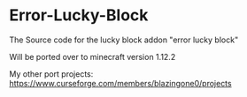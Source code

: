 # Error-Lucky-Block
The Source code for the lucky block addon "error lucky block"

Will be ported over to minecraft version 1.12.2

My other port projects: https://www.curseforge.com/members/blazingone0/projects
